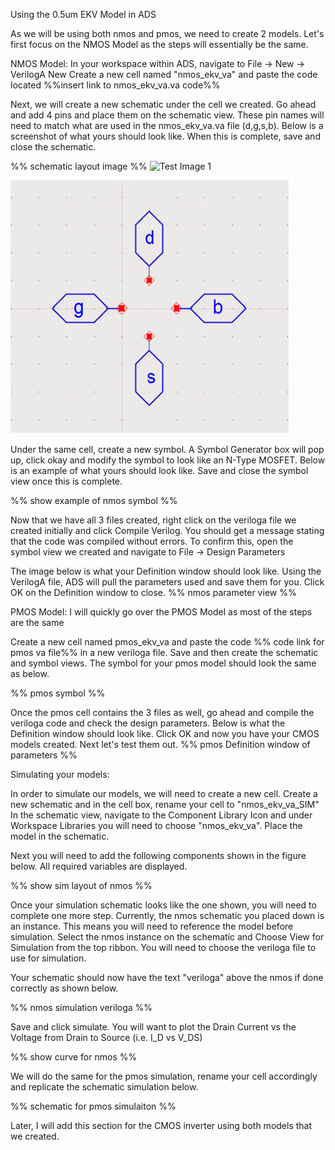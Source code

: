 Using the 0.5um EKV Model in ADS

As we will be using both nmos and pmos, we need to create 2 models. Let's first focus on the NMOS Model as the steps will essentially be the same.

NMOS Model:
In your workspace within ADS, navigate to File -> New -> VerilogA New
Create a new cell named "nmos_ekv_va" and paste the code located %%insert link to nmos_ekv_va.va code%%

Next, we will create a new schematic under the cell we created. Go ahead and add 4 pins and place them on the schematic view. These pin names will need to match what are used in the nmos_ekv_va.va file (d,g,s,b).
Below is a screenshot of what yours should look like. When this is complete, save and close the schematic.

%% schematic layout image %%
![Test Image 1]([http://url/to/img.png](https://github.com/J0NTrollston/ADS-EKV2.6-Model/blob/main/0.5um_CMOS_Parameters/Images/SchematicLayout.png))


![Schematic](Images/SchematicLayout.png)

Under the same cell, create a new symbol. A Symbol Generator box will pop up, click okay and modify the symbol to look like an N-Type MOSFET.
Below is an example of what yours should look like. Save and close the symbol view once this is complete.

%% show example of nmos symbol %%

Now that we have all 3 files created, right click on the veriloga file we created initially and click Compile Verilog.
You should get a message stating that the code was compiled without errors. To confirm this, open the symbol view we created and navigate to File -> Design Parameters

The image below is what your Definition window should look like. Using the VerilogA file, ADS will pull the parameters used and save them for you.
Click OK on the Definition window to close.
%% nmos parameter view %%



PMOS Model:
I will quickly go over the PMOS Model as most of the steps are the same

Create a new cell named pmos_ekv_va and paste the code %% code link for pmos va file%% in a new veriloga file.
Save and then create the schematic and symbol views. The symbol for your pmos model should look the same as below.

%% pmos symbol %%

Once the pmos cell contains the 3 files as well, go ahead and compile the veriloga code and check the design parameters. Below is what the Definition window should look like.
Click OK and now you have your CMOS models created. Next let's test them out.
%% pmos Definition window of parameters %%

Simulating your models:

In order to simulate our models, we will need to create a new cell. Create a new schematic and in the cell box, rename your cell to "nmos_ekv_va_SIM"
In the schematic view, navigate to the Component Library Icon and under Workspace Libraries you will need to choose "nmos_ekv_va". Place the model in the schematic.

Next you will need to add the following components shown in the figure below. All required variables are displayed.

%% show sim layout of nmos %%

Once your simulation schematic looks like the one shown, you will need to complete one more step. Currently, the nmos schematic you placed down is an instance. This means you will need to reference the model before simulation.
Select the nmos instance on the schematic and Choose View for Simulation from the top ribbon. You will need to choose the veriloga file to use for simulation.

Your schematic should now have the text "veriloga" above the nmos if done correctly as shown below.

%% nmos simulation veriloga %%


Save and click simulate. You will want to plot the Drain Current vs the Voltage from Drain to Source (i.e. I_D vs V_DS)

%% show curve for nmos %%

We will do the same for the pmos simulation, rename your cell accordingly and replicate the schematic simulation below.

%% schematic for pmos simulaiton %%




Later, I will add this section for the CMOS inverter using both models that we created. 
